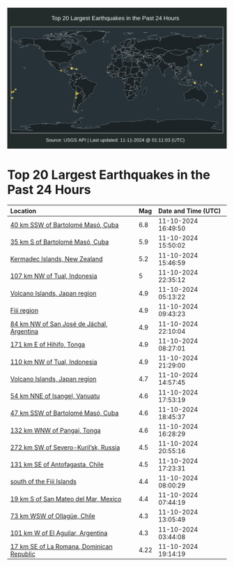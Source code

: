 ![Map](./map.png)

# Top 20 Largest Earthquakes in the Past 24 Hours

| Location | Mag | Date and Time (UTC) |
|:---|:---|:---|
| [40 km SSW of Bartolomé Masó, Cuba](https://earthquake.usgs.gov/earthquakes/eventpage/us7000nr0v) | 6.8 | 11-10-2024 16:49:50 |
| [35 km S of Bartolomé Masó, Cuba](https://earthquake.usgs.gov/earthquakes/eventpage/us7000nr0n) | 5.9 | 11-10-2024 15:50:02 |
| [Kermadec Islands, New Zealand](https://earthquake.usgs.gov/earthquakes/eventpage/us7000nr0k) | 5.2 | 11-10-2024 15:46:59 |
| [107 km NW of Tual, Indonesia](https://earthquake.usgs.gov/earthquakes/eventpage/us7000nr2k) | 5 | 11-10-2024 22:35:12 |
| [Volcano Islands, Japan region](https://earthquake.usgs.gov/earthquakes/eventpage/us7000nqy6) | 4.9 | 11-10-2024 05:13:22 |
| [Fiji region](https://earthquake.usgs.gov/earthquakes/eventpage/us7000nqzm) | 4.9 | 11-10-2024 09:43:23 |
| [84 km NW of San José de Jáchal, Argentina](https://earthquake.usgs.gov/earthquakes/eventpage/us7000nr2d) | 4.9 | 11-10-2024 22:10:04 |
| [171 km E of Hihifo, Tonga](https://earthquake.usgs.gov/earthquakes/eventpage/us7000nqz1) | 4.9 | 11-10-2024 08:27:01 |
| [110 km NW of Tual, Indonesia](https://earthquake.usgs.gov/earthquakes/eventpage/us7000nr2a) | 4.9 | 11-10-2024 21:29:00 |
| [Volcano Islands, Japan region](https://earthquake.usgs.gov/earthquakes/eventpage/us7000nr0g) | 4.7 | 11-10-2024 14:57:45 |
| [54 km NNE of Isangel, Vanuatu](https://earthquake.usgs.gov/earthquakes/eventpage/us7000nr10) | 4.6 | 11-10-2024 17:53:19 |
| [47 km SSW of Bartolomé Masó, Cuba](https://earthquake.usgs.gov/earthquakes/eventpage/us7000nr1g) | 4.6 | 11-10-2024 18:45:37 |
| [132 km WNW of Pangai, Tonga](https://earthquake.usgs.gov/earthquakes/eventpage/us7000nr0q) | 4.6 | 11-10-2024 16:28:29 |
| [272 km SW of Severo-Kuril’sk, Russia](https://earthquake.usgs.gov/earthquakes/eventpage/us7000nr26) | 4.5 | 11-10-2024 20:55:16 |
| [131 km SE of Antofagasta, Chile](https://earthquake.usgs.gov/earthquakes/eventpage/us7000nr0y) | 4.5 | 11-10-2024 17:23:31 |
| [south of the Fiji Islands](https://earthquake.usgs.gov/earthquakes/eventpage/us7000nqyr) | 4.4 | 11-10-2024 08:00:29 |
| [19 km S of San Mateo del Mar, Mexico](https://earthquake.usgs.gov/earthquakes/eventpage/us7000nqyk) | 4.4 | 11-10-2024 07:44:19 |
| [73 km WSW of Ollagüe, Chile](https://earthquake.usgs.gov/earthquakes/eventpage/us7000nr01) | 4.3 | 11-10-2024 13:05:49 |
| [101 km W of El Aguilar, Argentina](https://earthquake.usgs.gov/earthquakes/eventpage/us7000nqxx) | 4.3 | 11-10-2024 03:44:08 |
| [17 km SE of La Romana, Dominican Republic](https://earthquake.usgs.gov/earthquakes/eventpage/pr2024315003) | 4.22 | 11-10-2024 19:14:19 |

